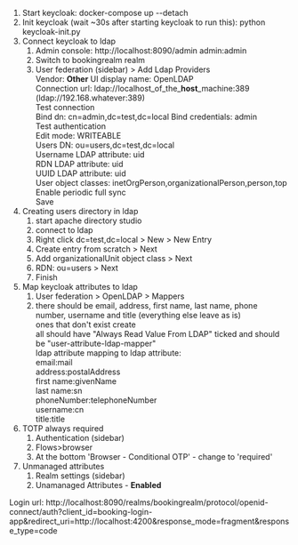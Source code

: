 1. Start keycloak: docker-compose up --detach
2. Init keycloak (wait ~30s after starting keycloak to run this): python keycloak-init.py
3. Connect keycloak to ldap
    1. Admin console: http://localhost:8090/admin admin:admin
    2. Switch to bookingrealm realm
    3. User federation (sidebar) > Add Ldap Providers  
        Vendor: **Other**
        UI display name: OpenLDAP  
        Connection url: ldap://localhost_of_the_**host**_machine:389 (ldap://192.168.whatever:389)  
        Test connection  
        Bind dn: cn=admin,dc=test,dc=local
        Bind credentials: admin  
        Test authentication  
        Edit mode: WRITEABLE  
        Users DN: ou=users,dc=test,dc=local  
        Username LDAP attribute: uid  
        RDN LDAP attribute: uid  
        UUID LDAP attribute: uid  
        User object classes: inetOrgPerson,organizationalPerson,person,top
        Enable periodic full sync  
        Save  
4. Creating users directory in ldap  
    1. start apache directory studio  
    2. connect to ldap  
    3. Right click dc=test,dc=local > New > New Entry  
    4. Create entry from scratch > Next  
    5. Add organizationalUnit object class > Next  
    6. RDN: ou=users > Next  
    7. Finish   
5. Map keycloak attributes to ldap
    1. User federation > OpenLDAP > Mappers
    2. there should be email, address, first name, last name, phone number, username and title (everything else leave as
is)  
        ones that don't exist create  
        all should have "Always Read Value From LDAP" ticked and should be "user-attribute-ldap-mapper"   
        ldap attribute mapping to ldap attribute:   
        email:mail  
        address:postalAddress  
        first name:givenName  
        last name:sn  
        phoneNumber:telephoneNumber  
        username:cn  
        title:title  
6. TOTP always required
    1. Authentication (sidebar)
    2. Flows>browser
    3. At the bottom 'Browser - Conditional OTP' - change to 'required'
7. Unmanaged attributes
    1. Realm settings (sidebar)
    2. Unamanaged Attributes - **Enabled**

Login url:
http://localhost:8090/realms/bookingrealm/protocol/openid-connect/auth?client_id=booking-login-app&redirect_uri=http://localhost:4200&response_mode=fragment&response_type=code
